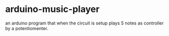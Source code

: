 # arduino-music-player
an arduino program that when the circuit is setup plays 5 notes as controller by a potentiomenter. 
